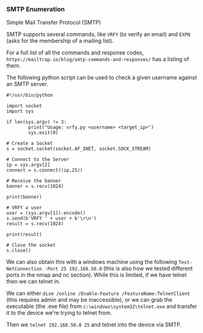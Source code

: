 ### SMTP Enumeration

Simple Mail Transfer Protocol (SMTP)

SMTP supports several commands, like `VRFY` (to verify an email) and `EXPN` (asks for the membership of a mailing list).

For a full list of all the commands and response codes, `https://mailtrap.io/blog/smtp-commands-and-responses/` has a listing of them.

The following python script can be used to check a given username against an SMTP server.

```
#!/usr/bin/python

import socket
import sys

if len(sys.argv) != 3:
        print("Usage: vrfy.py <username> <target_ip>")
        sys.exit(0)

# Create a Socket
s = socket.socket(socket.AF_INET, socket.SOCK_STREAM)

# Connect to the Server
ip = sys.argv[2]
connect = s.connect((ip,25))

# Receive the banner
banner = s.recv(1024)

print(banner)

# VRFY a user
user = (sys.argv[1]).encode()
s.send(b'VRFY ' + user + b'\r\n')
result = s.recv(1024)

print(result)

# Close the socket
s.close()
```

We can also obtain this with a windows machine using the following `Test-NetConnection -Port 25 192.168.50.8` (this is also how we tested different ports in the nmap and nc section).  While this is limited, if we have telnet then we can telnet in.

We can either `dism /online /Enable-Feature /FeatureName:TelnetClient` (this requires admin and may be inaccessible), or we can grab the executable (the .exe file) from `c:\windows\system32\telnet.exe` and transfer it to the device we're trying to telnet from.

Then we `telnet 192.168.50.8 25` and telnet into the device via SMTP.